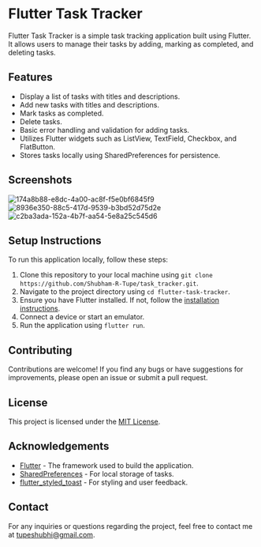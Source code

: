 # Flutter Task Tracker

Flutter Task Tracker is a simple task tracking application built using Flutter. It allows users to manage their tasks by adding, marking as completed, and deleting tasks.

## Features

- Display a list of tasks with titles and descriptions.
- Add new tasks with titles and descriptions.
- Mark tasks as completed.
- Delete tasks.
- Basic error handling and validation for adding tasks.
- Utilizes Flutter widgets such as ListView, TextField, Checkbox, and FlatButton.
- Stores tasks locally using SharedPreferences for persistence.

## Screenshots

![174a8b88-e8dc-4a00-ac8f-f5e0bf6845f9](https://github.com/Shubham-R-Tupe/task_tracker/assets/141415037/a9942d07-c9bb-48f1-806a-9b40c2ddb08c)
![8936e350-88c5-417d-9539-b3bd52d75d2e](https://github.com/Shubham-R-Tupe/task_tracker/assets/141415037/0f70ea7a-900c-4779-b21a-4ef30fa4d86e)
![c2ba3ada-152a-4b7f-aa54-5e8a25c545d6](https://github.com/Shubham-R-Tupe/task_tracker/assets/141415037/553920ce-11aa-4c39-9f2a-24873276d666)



## Setup Instructions

To run this application locally, follow these steps:

1. Clone this repository to your local machine using `git clone https://github.com/Shubham-R-Tupe/task_tracker.git`.
2. Navigate to the project directory using `cd flutter-task-tracker`.
3. Ensure you have Flutter installed. If not, follow the [installation instructions](https://flutter.dev/docs/get-started/install).
4. Connect a device or start an emulator.
5. Run the application using `flutter run`.

## Contributing

Contributions are welcome! If you find any bugs or have suggestions for improvements, please open an issue or submit a pull request.

## License

This project is licensed under the [MIT License](LICENSE).

## Acknowledgements

- [Flutter](https://flutter.dev/) - The framework used to build the application.
- [SharedPreferences](https://pub.dev/packages/shared_preferences) - For local storage of tasks.
- [flutter_styled_toast](https://pub.dev/packages/flutter_styled_toast) - For styling and user feedback.

## Contact

For any inquiries or questions regarding the project, feel free to contact me at tupeshubhi@gmail.com.

